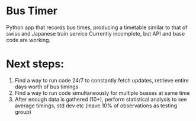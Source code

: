 # Bus Timer
Python app that records bus times, producing a timetable similar to that of swiss and Japanese train service
Currently incomplete, but API and base code are working.

# Next steps:
1. Find a way to run code 24/7 to constantly fetch updates, retrieve entire days worth of bus timings
2. Find a way to run code simultaneously for multiple busses at same time 
3. After enough data is gathered (10+), perform statistical analysis to see average timings, std dev etc (leave 10% of observations as testing group)
